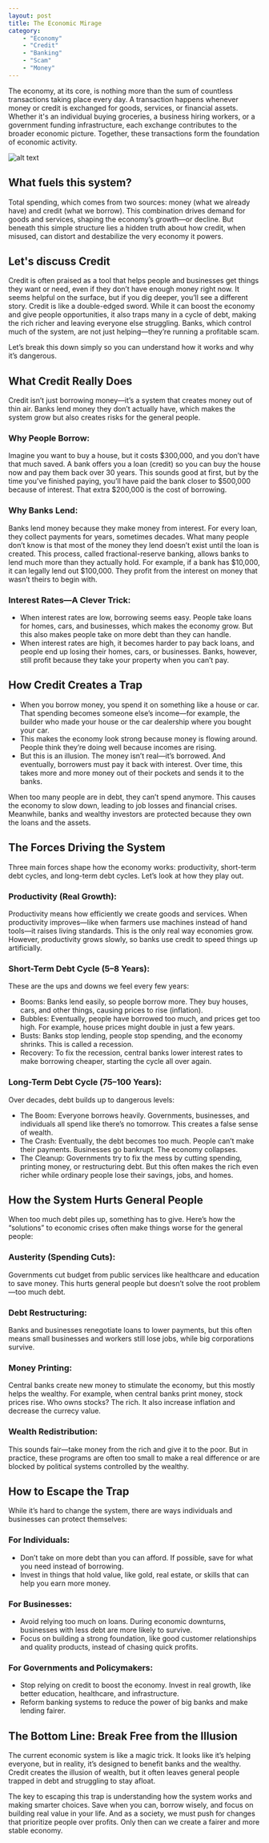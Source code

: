 ```yaml
---
layout: post
title: The Economic Mirage
category:
    - "Economy"
    - "Credit"
    - "Banking"
    - "Scam"
    - "Money"
---
```


The economy, at its core, is nothing more than the sum of countless transactions taking place every day. A transaction happens whenever money or credit is exchanged for goods, services, or financial assets. Whether it's an individual buying groceries, a business hiring workers, or a government funding infrastructure, each exchange contributes to the broader economic picture. Together, these transactions form the foundation of economic activity. 

![alt text](/images/economy.png "Economy")

## What fuels this system? 

Total spending, which comes from two sources: money (what we already have) and credit (what we borrow). This combination drives demand for goods and services, shaping the economy’s growth—or decline. But beneath this simple structure lies a hidden truth about how credit, when misused, can distort and destabilize the very economy it powers.

## Let's discuss Credit

Credit is often praised as a tool that helps people and businesses get things they want or need, even if they don’t have enough money right now. It seems helpful on the surface, but if you dig deeper, you’ll see a different story. Credit is like a double-edged sword. While it can boost the economy and give people opportunities, it also traps many in a cycle of debt, making the rich richer and leaving everyone else struggling. Banks, which control much of the system, are not just helping—they’re running a profitable scam.

Let’s break this down simply so you can understand how it works and why it’s dangerous.

## What Credit Really Does
Credit isn’t just borrowing money—it’s a system that creates money out of thin air. Banks lend money they don’t actually have, which makes the system grow but also creates risks for the general people.

### Why People Borrow:
Imagine you want to buy a house, but it costs &dollar;300,000, and you don’t have that much saved. A bank offers you a loan (credit) so you can buy the house now and pay them back over 30 years. This sounds good at first, but by the time you’ve finished paying, you’ll have paid the bank closer to &dollar;500,000 because of interest. That extra &dollar;200,000 is the cost of borrowing.

### Why Banks Lend:
Banks lend money because they make money from interest. For every loan, they collect payments for years, sometimes decades. What many people don’t know is that most of the money they lend doesn’t exist until the loan is created. This process, called fractional-reserve banking, allows banks to lend much more than they actually hold. For example, if a bank has &dollar;10,000, it can legally lend out &dollar;100,000. They profit from the interest on money that wasn’t theirs to begin with.

### Interest Rates—A Clever Trick:

* When interest rates are low, borrowing seems easy. People take loans for homes, cars, and businesses, which makes the economy grow. But this also makes people take on more debt than they can handle.
* When interest rates are high, it becomes harder to pay back loans, and people end up losing their homes, cars, or businesses. Banks, however, still profit because they take your property when you can’t pay.

## How Credit Creates a Trap
* When you borrow money, you spend it on something like a house or car. That spending becomes someone else’s income—for example, the builder who made your house or the car dealership where you bought your car.
* This makes the economy look strong because money is flowing around. People think they’re doing well because incomes are rising.
* But this is an illusion. The money isn’t real—it’s borrowed. And eventually, borrowers must pay it back with interest. Over time, this takes more and more money out of their pockets and sends it to the banks.

When too many people are in debt, they can’t spend anymore. This causes the economy to slow down, leading to job losses and financial crises. Meanwhile, banks and wealthy investors are protected because they own the loans and the assets.

## The Forces Driving the System
Three main forces shape how the economy works: productivity, short-term debt cycles, and long-term debt cycles. Let’s look at how they play out.

### Productivity (Real Growth):
Productivity means how efficiently we create goods and services. When productivity improves—like when farmers use machines instead of hand tools—it raises living standards. This is the only real way economies grow. However, productivity grows slowly, so banks use credit to speed things up artificially.

### Short-Term Debt Cycle (5–8 Years):
These are the ups and downs we feel every few years:

* Booms: Banks lend easily, so people borrow more. They buy houses, cars, and other things, causing prices to rise (inflation).
* Bubbles: Eventually, people have borrowed too much, and prices get too high. For example, house prices might double in just a few years.
* Busts: Banks stop lending, people stop spending, and the economy shrinks. This is called a recession.
* Recovery: To fix the recession, central banks lower interest rates to make borrowing cheaper, starting the cycle all over again.

### Long-Term Debt Cycle (75–100 Years):
Over decades, debt builds up to dangerous levels:

* The Boom: Everyone borrows heavily. Governments, businesses, and individuals all spend like there’s no tomorrow. This creates a false sense of wealth.
* The Crash: Eventually, the debt becomes too much. People can’t make their payments. Businesses go bankrupt. The economy collapses.
* The Cleanup: Governments try to fix the mess by cutting spending, printing money, or restructuring debt. But this often makes the rich even richer while ordinary people lose their savings, jobs, and homes.

## How the System Hurts General People
When too much debt piles up, something has to give. Here’s how the “solutions” to economic crises often make things worse for the general people:

### Austerity (Spending Cuts):
Governments cut budget from public services like healthcare and education to save money. This hurts general people but doesn’t solve the root problem—too much debt.

### Debt Restructuring:
Banks and businesses renegotiate loans to lower payments, but this often means small businesses and workers still lose jobs, while big corporations survive.

### Money Printing:
Central banks create new money to stimulate the economy, but this mostly helps the wealthy. For example, when central banks print money, stock prices rise. Who owns stocks? The rich. It also increase inflation and decrease the currecy value.

### Wealth Redistribution:
This sounds fair—take money from the rich and give it to the poor. But in practice, these programs are often too small to make a real difference or are blocked by political systems controlled by the wealthy.

## How to Escape the Trap
While it’s hard to change the system, there are ways individuals and businesses can protect themselves:

### For Individuals:
* Don’t take on more debt than you can afford. If possible, save for what you need instead of borrowing.
* Invest in things that hold value, like gold, real estate, or skills that can help you earn more money.

### For Businesses:
* Avoid relying too much on loans. During economic downturns, businesses with less debt are more likely to survive.
* Focus on building a strong foundation, like good customer relationships and quality products, instead of chasing quick profits.

### For Governments and Policymakers:
* Stop relying on credit to boost the economy. Invest in real growth, like better education, healthcare, and infrastructure.
* Reform banking systems to reduce the power of big banks and make lending fairer.

## The Bottom Line: Break Free from the Illusion
The current economic system is like a magic trick. It looks like it’s helping everyone, but in reality, it’s designed to benefit banks and the wealthy. Credit creates the illusion of wealth, but it often leaves general people trapped in debt and struggling to stay afloat.

The key to escaping this trap is understanding how the system works and making smarter choices. Save when you can, borrow wisely, and focus on building real value in your life. And as a society, we must push for changes that prioritize people over profits. Only then can we create a fairer and more stable economy.